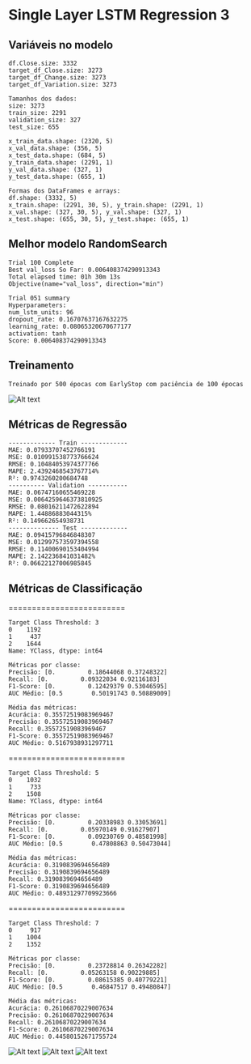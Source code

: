 # Single Layer LSTM Regression 3

## Variáveis no modelo 

    df.Close.size: 3332
    target_df_Close.size: 3273
    target_df_Change.size: 3273
    target_df_Variation.size: 3273

    Tamanhos dos dados:
    size: 3273
    train_size: 2291
    validation_size: 327
    test_size: 655

    x_train_data.shape: (2320, 5)
    x_val_data.shape: (356, 5)
    x_test_data.shape: (684, 5)
    y_train_data.shape: (2291, 1)
    y_val_data.shape: (327, 1)
    y_test_data.shape: (655, 1)

    Formas dos DataFrames e arrays:
    df.shape: (3332, 5)
    x_train.shape: (2291, 30, 5), y_train.shape: (2291, 1)
    x_val.shape: (327, 30, 5), y_val.shape: (327, 1)
    x_test.shape: (655, 30, 5), y_test.shape: (655, 1)
## Melhor modelo RandomSearch
    Trial 100 Complete
    Best val_loss So Far: 0.006408374290913343
    Total elapsed time: 01h 30m 13s
    Objective(name="val_loss", direction="min")

    Trial 051 summary
    Hyperparameters:
    num_lstm_units: 96
    dropout_rate: 0.16707637167632275
    learning_rate: 0.08065320670677177
    activation: tanh
    Score: 0.006408374290913343

## Treinamento 
    Treinado por 500 épocas com EarlyStop com paciência de 100 épocas

![Alt text](./img/loss3.png)
## Métricas de Regressão

    ------------- Train -------------
    MAE: 0.07933707452766191
    MSE: 0.010991538773766624
    RMSE: 0.10484053974377766
    MAPE: 2.4392468543767714%
    R²: 0.9743260200684748
    ---------- Validation -----------
    MAE: 0.06747160655469228
    MSE: 0.0064259646373810925
    RMSE: 0.08016211472622894
    MAPE: 1.44886883044315%
    R²: 0.149662654938731
    -------------- Test -------------
    MAE: 0.09415796846848307
    MSE: 0.012997573597394558
    RMSE: 0.11400690153404994
    MAPE: 2.142236841031482%
    R²: 0.06622127006985845

## Métricas de Classificação
=========================

    Target Class Threshold: 3
    0    1192
    1     437
    2    1644
    Name: YClass, dtype: int64

    Métricas por classe:
    Precisão: [0.         0.18644068 0.37248322]
    Recall: [0.         0.09322034 0.92116183]
    F1-Score: [0.         0.12429379 0.53046595]
    AUC Médio: [0.5        0.50191743 0.50889009]

    Média das métricas:
    Acurácia: 0.35572519083969467
    Precisão: 0.35572519083969467
    Recall: 0.35572519083969467
    F1-Score: 0.35572519083969467
    AUC Médio: 0.5167938931297711

=========================

    Target Class Threshold: 5
    0    1032
    1     733
    2    1508
    Name: YClass, dtype: int64

    Métricas por classe:
    Precisão: [0.         0.20338983 0.33053691]
    Recall: [0.         0.05970149 0.91627907]
    F1-Score: [0.         0.09230769 0.48581998]
    AUC Médio: [0.5        0.47808863 0.50473044]

    Média das métricas:
    Acurácia: 0.3190839694656489
    Precisão: 0.3190839694656489
    Recall: 0.3190839694656489
    F1-Score: 0.3190839694656489
    AUC Médio: 0.48931297709923666

=========================

    Target Class Threshold: 7
    0     917
    1    1004
    2    1352

    Métricas por classe:
    Precisão: [0.         0.23728814 0.26342282]
    Recall: [0.         0.05263158 0.90229885]
    F1-Score: [0.         0.08615385 0.40779221]
    AUC Médio: [0.5        0.46847517 0.49480847]

    Média das métricas:
    Acurácia: 0.26106870229007634
    Precisão: 0.26106870229007634
    Recall: 0.26106870229007634
    F1-Score: 0.26106870229007634
    AUC Médio: 0.44580152671755724
![Alt text](./img/3auc_threshold3.png)
![Alt text](./img/3auc_threshold5.png)
![Alt text](./img/3auc_threshold7.png)
